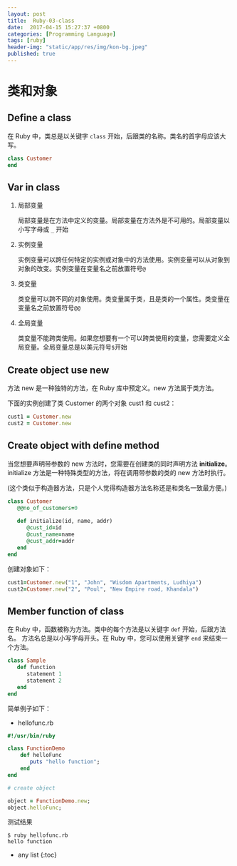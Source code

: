 ```yaml
---
layout: post
title:  Ruby-03-class
date:  2017-04-15 15:27:37 +0800
categories: [Programming Language]
tags: [ruby]
header-img: "static/app/res/img/kon-bg.jpeg"
published: true
---
```


# 类和对象

## Define a class

在 Ruby 中，类总是以关键字 `class` 开始，后跟类的名称。类名的首字母应该大写。

```ruby
class Customer
end
```

## Var in class

1. 局部变量

    局部变量是在方法中定义的变量。局部变量在方法外是不可用的。局部变量以小写字母或 `_` 开始
    
2. 实例变量

    实例变量可以跨任何特定的实例或对象中的方法使用。实例变量可以从对象到对象的改变。实例变量在变量名之前放置符号`@`
    
3. 类变量

    类变量可以跨不同的对象使用。类变量属于类，且是类的一个属性。类变量在变量名之前放置符号`@@`
    
4. 全局变量

    类变量不能跨类使用。如果您想要有一个可以跨类使用的变量，您需要定义全局变量。全局变量总是以美元符号`$`开始
    
    
## Create object use new

方法 new 是一种独特的方法，在 Ruby 库中预定义。new 方法属于类方法。

下面的实例创建了类 Customer 的两个对象 cust1 和 cust2：

```ruby
cust1 = Customer.new
cust2 = Customer.new
```

## Create object with define method

当您想要声明带参数的 new 方法时，您需要在创建类的同时声明方法 **initialize**。
initialize 方法是一种特殊类型的方法，将在调用带参数的类的 new 方法时执行。

(这个类似于构造器方法，只是个人觉得构造器方法名称还是和类名一致最方便。)

```ruby
class Customer
   @@no_of_customers=0
   
   def initialize(id, name, addr)
      @cust_id=id
      @cust_name=name
      @cust_addr=addr
   end
end
```

创建对象如下：

```ruby
cust1=Customer.new("1", "John", "Wisdom Apartments, Ludhiya")
cust2=Customer.new("2", "Poul", "New Empire road, Khandala")
```

## Member function of class

在 Ruby 中，函数被称为方法。类中的每个方法是以关键字 `def` 开始，后跟方法名。
方法名总是以小写字母开头。在 Ruby 中，您可以使用关键字 `end` 来结束一个方法。

```ruby
class Sample
   def function
      statement 1
      statement 2
   end
end
```

简单例子如下：

- hellofunc.rb 

```ruby
#!/usr/bin/ruby

class FunctionDemo
	def helloFunc
	   puts "hello function";
	end	
end

# create object 

object = FunctionDemo.new;
object.helloFunc;
```

测试结果

```
$ ruby hellofunc.rb 
hello function
```













* any list
{:toc}



 